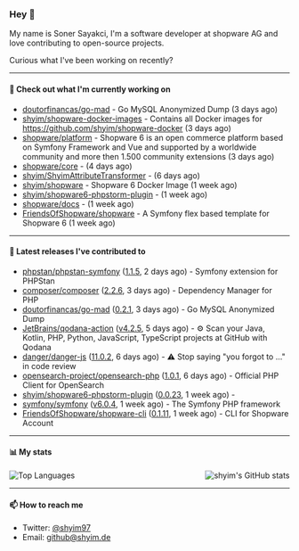 ### Hey 👋

My name is Soner Sayakci, I'm a software developer at shopware AG and love contributing to open-source projects.

Curious what I've been working on recently?

---

#### 👷 Check out what I'm currently working on

- [doutorfinancas/go-mad](https://github.com/doutorfinancas/go-mad) - Go MySQL Anonymized Dump (3 days ago)
- [shyim/shopware-docker-images](https://github.com/shyim/shopware-docker-images) - Contains all Docker images for https://github.com/shyim/shopware-docker (3 days ago)
- [shopware/platform](https://github.com/shopware/platform) - Shopware 6 is an open commerce platform based on Symfony Framework and Vue and supported by a worldwide community and more then 1.500 community extensions (3 days ago)
- [shopware/core](https://github.com/shopware/core) -  (4 days ago)
- [shyim/ShyimAttributeTransformer](https://github.com/shyim/ShyimAttributeTransformer) -  (6 days ago)
- [shyim/shopware](https://github.com/shyim/shopware) - Shopware 6 Docker Image (1 week ago)
- [shyim/shopware6-phpstorm-plugin](https://github.com/shyim/shopware6-phpstorm-plugin) -  (1 week ago)
- [shopware/docs](https://github.com/shopware/docs) -  (1 week ago)
- [FriendsOfShopware/shopware](https://github.com/FriendsOfShopware/shopware) - A Symfony flex based template for Shopware 6 (1 week ago)

---

#### 🔭 Latest releases I've contributed to

- [phpstan/phpstan-symfony](https://github.com/phpstan/phpstan-symfony) ([1.1.5](https://github.com/phpstan/phpstan-symfony/releases/tag/1.1.5), 2 days ago) - Symfony extension for PHPStan
- [composer/composer](https://github.com/composer/composer) ([2.2.6](https://github.com/composer/composer/releases/tag/2.2.6), 3 days ago) - Dependency Manager for PHP
- [doutorfinancas/go-mad](https://github.com/doutorfinancas/go-mad) ([0.2.1](https://github.com/doutorfinancas/go-mad/releases/tag/0.2.1), 3 days ago) - Go MySQL Anonymized Dump
- [JetBrains/qodana-action](https://github.com/JetBrains/qodana-action) ([v4.2.5](https://github.com/JetBrains/qodana-action/releases/tag/v4.2.5), 5 days ago) - ⚙️ Scan your Java, Kotlin, PHP, Python, JavaScript, TypeScript projects at GitHub with Qodana
- [danger/danger-js](https://github.com/danger/danger-js) ([11.0.2](https://github.com/danger/danger-js/releases/tag/11.0.2), 6 days ago) - ⚠️ Stop saying &#34;you forgot to …&#34; in code review
- [opensearch-project/opensearch-php](https://github.com/opensearch-project/opensearch-php) ([1.0.1](https://github.com/opensearch-project/opensearch-php/releases/tag/1.0.1), 6 days ago) - Official PHP Client for OpenSearch
- [shyim/shopware6-phpstorm-plugin](https://github.com/shyim/shopware6-phpstorm-plugin) ([0.0.23](https://github.com/shyim/shopware6-phpstorm-plugin/releases/tag/0.0.23), 1 week ago) - 
- [symfony/symfony](https://github.com/symfony/symfony) ([v6.0.4](https://github.com/symfony/symfony/releases/tag/v6.0.4), 1 week ago) - The Symfony PHP framework
- [FriendsOfShopware/shopware-cli](https://github.com/FriendsOfShopware/shopware-cli) ([0.1.11](https://github.com/FriendsOfShopware/shopware-cli/releases/tag/0.1.11), 1 week ago) - CLI for Shopware Account

---

#### 📊 My stats

<img align="right" alt="shyim's GitHub stats" src="https://github-readme-stats.vercel.app/api?username=shyim&count_private=1&show_icons=true&" />

![Top Languages](https://github-readme-stats.vercel.app/api/top-langs/?username=shyim)

---

#### 📫 How to reach me

- Twitter: [@shyim97](https://twitter.com/shyim97)
- Email: [github@shyim.de](mailto://github@shyim.de)
